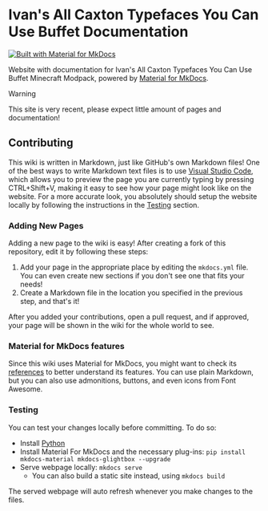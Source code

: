 # Ivan's All Caxton Typefaces You Can Use Buffet Documentation

[![Built with Material for MkDocs](https://img.shields.io/badge/Material_for_MkDocs-526CFE?style=for-the-badge&logo=MaterialForMkDocs&logoColor=white)](https://squidfunk.github.io/mkdocs-material/)

Website with documentation for Ivan's All Caxton Typefaces You Can Use Buffet Minecraft Modpack, powered by [Material for MkDocs](https://squidfunk.github.io/mkdocs-material/).

> [!WARNING]
> This site is very recent, please expect little amount of pages and documentation!

## Contributing

This wiki is written in Markdown, just like GitHub's own Markdown files! One of the best ways to write Markdown text files is to use [Visual Studio Code](https://code.visualstudio.com/), which allows you to preview the page you are currently typing by pressing CTRL+Shift+V, making it easy to see how your page might look like on the website. For a more accurate look, you absolutely should setup the website locally by following the instructions in the [Testing](#testing) section.

### Adding New Pages

Adding a new page to the wiki is easy! After creating a fork of this repository, edit it by following these steps:
1. Add your page in the appropriate place by editing the `mkdocs.yml` file. You can even create new sections if you don't see one that fits your needs!
2. Create a Markdown file in the location you specified in the previous step, and that's it!

After you added your contributions, open a pull request, and if approved, your page will be shown in the wiki for the whole world to see.

### Material for MkDocs features

Since this wiki uses Material for MkDocs, you might want to check its [references](https://squidfunk.github.io/mkdocs-material/reference/) to better understand its features. You can use plain Markdown, but you can also use admonitions, buttons, and even icons from Font Awesome.

### Testing

You can test your changes locally before committing. To do so:

- Install [Python](https://www.python.org/downloads/)
- Install Material For MkDocs and the necessary plug-ins: `pip install mkdocs-material mkdocs-glightbox --upgrade`
- Serve webpage locally: `mkdocs serve`
    - You can also build a static site instead, using `mkdocs build`

The served webpage will auto refresh whenever you make changes to the files.
